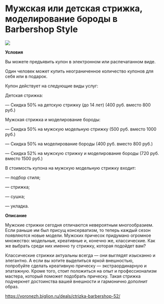 # Мужская или детская стрижка, моделирование бороды в Barbershop Style
![](https://st.biglion.ru/c/w/672/h/378/cfs15/deal_offer_photo/8a/d3/8ad3b1adeede07df8e49b3015f16f4e2.jpg)

**Условия**

Вы можете предъявить купон в электронном или распечатанном виде.

Один человек может купить неограниченное количество купонов для себя или в подарок.

Купон действует на следующие виды услуг:

Детская стрижка:

— Скидка 50% на детскую стрижку (до 14 лет) (400 руб. вместо 800 руб.)

Мужская стрижка и моделирование бороды:

— Скидка 50% на мужскую модельную стрижку (500 руб. вместо 1000 руб.)

— Скидка 50% на моделирование бороды (400 руб. вместо 800 руб.)

— Скидка 52% на мужскую стрижку и моделирование бороды (720 руб. вместо 1500 руб.)

В стоимость купона на мужскую модельную стрижку входит:

— подбор стиля;

— стрижка;

— сушка;

— укладка.

**Описание** 

Мужские стрижки сегодня отличаются невероятным многообразием. Если раньше им был присущ консерватизм, то теперь каждый сезон появляются новые модели. Мужских причесок придумано огромное множество: модельные, креативные и, конечно же, классические. Как же выбрать среди них именно ту стрижку, которая подойдет вам?

Классические стрижки актуальны всегда — они выглядят изысканно и элегантно. А если вы хотите выделиться яркой внешностью, попробуйте сделать креативную прическу — экстраординарную и эпатажную. Кроме того, стоит положиться на опыт и профессионализм мастера, который поможет подобрать прическу. Такая стрижка подчеркнет достоинства вашей внешности и гармонично дополнит образ. 

https://voronezh.biglion.ru/deals/ctrizka-barbershop-52/
